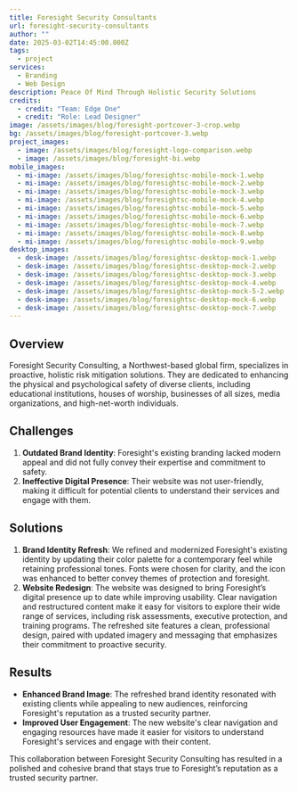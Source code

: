 ```yaml
---
title: Foresight Security Consultants
url: foresight-security-consultants
author: ""
date: 2025-03-02T14:45:00.000Z
tags:
  - project
services:
  - Branding
  - Web Design
description: Peace Of Mind Through Holistic Security Solutions
credits:
  - credit: "Team: Edge One"
  - credit: "Role: Lead Designer"
image: /assets/images/blog/foresight-portcover-3-crop.webp
bg: /assets/images/blog/foresight-portcover-3.webp
project_images:
  - image: /assets/images/blog/foresight-logo-comparison.webp
  - image: /assets/images/blog/foresight-bi.webp
mobile_images:
  - mi-image: /assets/images/blog/foresightsc-mobile-mock-1.webp
  - mi-image: /assets/images/blog/foresightsc-mobile-mock-2.webp
  - mi-image: /assets/images/blog/foresightsc-mobile-mock-3.webp
  - mi-image: /assets/images/blog/foresightsc-mobile-mock-4.webp
  - mi-image: /assets/images/blog/foresightsc-mobile-mock-5.webp
  - mi-image: /assets/images/blog/foresightsc-mobile-mock-6.webp
  - mi-image: /assets/images/blog/foresightsc-mobile-mock-7.webp
  - mi-image: /assets/images/blog/foresightsc-mobile-mock-8.webp
  - mi-image: /assets/images/blog/foresightsc-mobile-mock-9.webp
desktop_images:
  - desk-image: /assets/images/blog/foresightsc-desktop-mock-1.webp
  - desk-image: /assets/images/blog/foresightsc-desktop-mock-2.webp
  - desk-image: /assets/images/blog/foresightsc-desktop-mock-3.webp
  - desk-image: /assets/images/blog/foresightsc-desktop-mock-4.webp
  - desk-image: /assets/images/blog/foresightsc-desktop-mock-5-2.webp
  - desk-image: /assets/images/blog/foresightsc-desktop-mock-6.webp
  - desk-image: /assets/images/blog/foresightsc-desktop-mock-7.webp
---
```

## Overview

Foresight Security Consulting, a Northwest-based global firm, specializes in proactive, holistic risk mitigation solutions. They are dedicated to enhancing the physical and psychological safety of diverse clients, including educational institutions, houses of worship, businesses of all sizes, media organizations, and high-net-worth individuals.

## Challenges

1. **Outdated Brand Identity**: Foresight's existing branding lacked modern appeal and did not fully convey their expertise and commitment to safety.
2. **Ineffective Digital Presence**: Their website was not user-friendly, making it difficult for potential clients to understand their services and engage with them.

## Solutions

1. **Brand Identity Refresh**: We refined and modernized Foresight's existing identity by updating their color palette for a contemporary feel while retaining professional tones. Fonts were chosen for clarity, and the icon was enhanced to better convey themes of protection and foresight.
2. **Website Redesign**: The website was designed to bring Foresight’s digital presence up to date while improving usability. Clear navigation and restructured content make it easy for visitors to explore their wide range of services, including risk assessments, executive protection, and training programs. The refreshed site features a clean, professional design, paired with updated imagery and messaging that emphasizes their commitment to proactive security.

## Results

* **Enhanced Brand Image**: The refreshed brand identity resonated with existing clients while appealing to new audiences, reinforcing Foresight's reputation as a trusted security partner.
* **Improved User Engagement**: The new website's clear navigation and engaging resources have made it easier for visitors to understand Foresight's services and engage with their content.

This collaboration between Foresight Security Consulting has resulted in a polished and cohesive brand that stays true to Foresight’s reputation as a trusted security partner.
